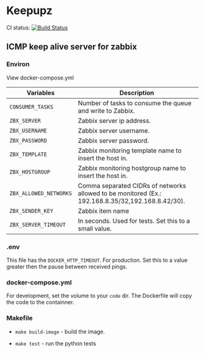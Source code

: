 # Keepupz
CI status: [![Build Status](https://snap-ci.com/ISPM/keepupz/branch/master/build_image)](https://snap-ci.com/ISPM/keepupz/branch/master)

## ICMP keep alive server for zabbix

### Environ

View docker-compose.yml

__Variables__ | __Description__
--- | ---
`CONSUMER_TASKS` | Number of tasks to consume the queue and write to Zabbix.
`ZBX_SERVER` | Zabbix server ip address.
`ZBX_USERNAME` | Zabbix server username.
`ZBX_PASSWORD` | Zabbix server password.
`ZBX_TEMPLATE` | Zabbix monitoring template name to insert the host in.
`ZBX_HOSTGROUP` | Zabbix monitoring hostgroup name to insert the host in.
`ZBX_ALLOWED_NETWORKS` | Comma separated CIDRs of networks allowed to be monitored (Ex.: 192.168.8.35/32,192.168.8.42/30).
`ZBX_SENDER_KEY` | Zabbix item name
`ZBX_SERVER_TIMEOUT` | In seconds. Used for tests. Set this to a small value.

### .env
This file has the `DOCKER_HTTP_TIMEOUT`. For production. Set this to a value greater then the pause between received pings.

### docker-compose.yml
For development, set the volume to your `code` dir. The Dockerfile will copy the code to the containner.

### Makefile
- `make build-image` - build the image.

- `make test` - run the python tests

